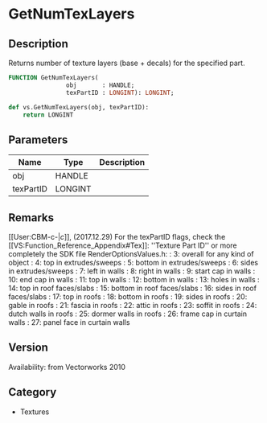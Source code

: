 # GetNumTexLayers

## Description
Returns number of texture layers (base + decals) for the specified part.

```pascal
FUNCTION GetNumTexLayers(
				obj       : HANDLE;
				texPartID : LONGINT): LONGINT;
```

```python
def vs.GetNumTexLayers(obj, texPartID):
    return LONGINT
```

## Parameters
|Name|Type|Description|
|---|---|---|
|obj|HANDLE|   |
|texPartID|LONGINT|   |

## Remarks
[[User:CBM-c-|_c_]], (2017.12.29) For the texPartID flags, check the [[VS:Function_Reference_Appendix#Tex]]: ''Texture Part ID'' or more completely the SDK file RenderOptionsValues.h:
: 3: overall for any kind of object
: 4: top in extrudes/sweeps
: 5: bottom in extrudes/sweeps
: 6: sides in extrudes/sweeps
: 7: left in walls
: 8: right in walls
: 9: start cap in walls
: 10: end cap in walls
: 11: top in walls
: 12: bottom in walls
: 13: holes in walls
: 14: top in roof faces/slabs 
: 15: bottom in roof faces/slabs 
: 16: sides in roof faces/slabs 
: 17: top in roofs 
: 18: bottom in roofs 
: 19: sides in roofs
: 20: gable in roofs
: 21: fascia in roofs
: 22: attic in roofs
: 23: soffit in roofs
: 24: dutch walls in roofs
: 25: dormer walls in roofs
: 26: frame cap in curtain walls
: 27: panel face in curtain walls

## Version
Availability: from Vectorworks 2010

## Category
* Textures


